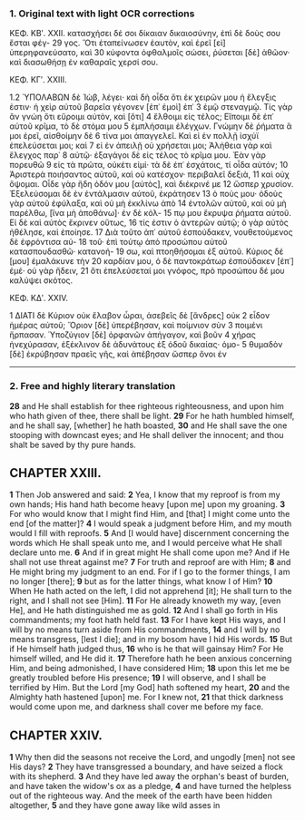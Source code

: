 ### 1. Original text with light OCR corrections

ΚΕΦ. ΚΒʹ. ΧΧΙΙ.
κατασχήσει δέ σοι δίκαιαν δικαιοσύνην, ἐπὶ δὲ δοὺς σου ἔσται φέγ-
29 γος. Ὅτι ἐταπείνωσεν ἑαυτὸν, καὶ ἐρεῖ [εἰ] ὑπερηφανεύσατο, καὶ
30 κύφοντα ὀφθαλμοῖς σώσει, ῥύσεται [δὲ] ἀθῶον· καὶ διασωθήσῃ ἐν
   καθαραῖς χερσί σου.

ΚΕΦ. ΚΓʹ. ΧΧΙΙΙ.

1.2 ὙΠΟΛΑΒΩΝ δὲ Ἰὼβ, λέγει· καὶ δὴ οἶδα ὅτι ἐκ χειρῶν
   μου ἡ ἔλεγξις ἐστιν· ἡ χεὶρ αὐτοῦ βαρεῖα γέγονεν [ἐπ᾿ ἐμοὶ] ἐπ᾿
3  ἐμῷ στεναγμῷ. Τίς γὰρ ἂν γνώη ὅτι εὕροιμι αὐτὸν, καὶ [ὅτι]
4  ἔλθοιμι εἰς τέλος; Εἴποιμι δὲ ἐπ᾿ αὐτοῦ κρῖμα, τὸ δὲ στόμα μου
5  ἐμπλήσαιμι ἐλέγχων. Γνώμην δὲ ῥήματα ἃ μοι ἐρεῖ, αἰσθοίμην δὲ
6  τίνα μοι ἀπαγγελεῖ. Καὶ εἰ ἐν πολλῇ ἰσχύϊ ἐπελεύσεται μοι; καὶ
7  εἰ ἐν ἀπειλῇ οὐ χρήσεται μοι; Ἀλήθεια γὰρ καὶ ἔλεγχος παρ᾿
8  αὐτῷ· ἐξαγάγοι δὲ εἰς τέλος τὸ κρῖμα μου. Ἐὰν γὰρ πορευθῶ
9  εἰς τὰ πρῶτα, οὐκέτι εἰμί· τὰ δὲ ἐπ᾿ ἐσχάτοις, τί οἶδα αὐτόν;
10 Ἀριστερὰ ποιήσαντος αὐτοῦ, καὶ οὐ κατέσχον· περιβαλεῖ δεξιὰ,
11 καὶ οὐχ ὄψομαι. Οἶδε γὰρ ἤδη ὁδόν μου [αὐτὸς], καὶ διέκρινέ με
12 ὥσπερ χρυσίον. Ἐξελεύσομαι δὲ ἐν ἐντάλμασιν αὐτοῦ, ἐκράτησεν
13 ὁ ποὺς μου· ὁδοὺς γὰρ αὐτοῦ ἐφύλαξα, καὶ οὐ μὴ ἐκκλίνω ἀπὸ
14 ἐντολῶν αὐτοῦ, καὶ οὐ μὴ παρέλθω, [ἵνα μὴ ἀποθάνω]· ἐν δὲ κόλ-
15 πῳ μου ἔκρυψα ῥήματα αὐτοῦ. Εἰ δὲ καὶ αὐτὸς ἔκρινεν οὕτως,
16 τίς ἐστιν ὁ ἀντερῶν αὐτῷ; ὁ γὰρ αὐτὸς ἠθέλησε, καὶ ἐποίησε.
17 Διὰ τοῦτο ἀπ᾿ αὐτοῦ ἐσπούδακεν, νουθετούμενος δὲ ἐφρόντισα αὐ-
18 τοῦ· ἐπὶ τούτῳ ἀπὸ προσώπου αὐτοῦ κατασπουδασθῶ· κατανοή-
19 σω, καὶ πτοηθήσομαι ἐξ αὐτοῦ. Κύριος δέ [μου] ἐμαλάκυνε τὴν
20 καρδίαν μου, ὁ δὲ παντοκράτωρ ἐσπούδακεν [ἐπ᾿] ἐμέ· οὐ γὰρ ἤδειν,
21 ὅτι ἐπελεύσεταί μοι γνόφος, πρὸ προσώπου δέ μου καλύψει σκότος.

ΚΕΦ. ΚΔʹ. ΧΧΙV.

1  ΔΙΑΤΙ δὲ Κύριον οὐκ ἔλαβον ὧραι, ἀσεβεῖς δὲ [ἄνδρες] οὐκ
2  εἶδον ἡμέρας αὐτοῦ; Ὅριον [δὲ] ὑπερέβησαν, καὶ ποίμνιον σὺν
3  ποιμένι ἥρπασαν. Ὑποζύγιον [δὲ] ὀρφανῶν ἀπήγαγον, καὶ βοῦν
4  χήρας ἠνεχύρασαν, ἐξέκλινον δὲ ἀδυνάτους ἐξ ὁδοῦ δικαίας· ὁμο-
5  θυμαδὸν [δὲ] ἐκρύβησαν πραεῖς γῆς, καὶ ἀπέβησαν ὥσπερ ὄνοι ἐν

---

### 2. Free and highly literary translation

**28** and He shall establish for thee righteous righteousness, and upon him who hath given of thee, there shall be light.
**29** For he hath humbled himself, and he shall say, [whether] he hath boasted,
**30** and He shall save the one stooping with downcast eyes; and He shall deliver the innocent; and thou shalt be saved by thy pure hands.

## CHAPTER XXIII.

**1** Then Job answered and said:
**2** Yea, I know that my reproof is from my own hands; His hand hath become heavy [upon me] upon my groaning.
**3** For who would know that I might find Him, and [that] I might come unto the end [of the matter]?
**4** I would speak a judgment before Him, and my mouth would I fill with reproofs.
**5** And [I would have] discernment concerning the words which He shall speak unto me, and I would perceive what He shall declare unto me.
**6** And if in great might He shall come upon me? And if He shall not use threat against me?
**7** For truth and reproof are with Him;
**8** and He might bring my judgment to an end. For if I go to the former things, I am no longer [there];
**9** but as for the latter things, what know I of Him?
**10** When He hath acted on the left, I did not apprehend [it]; He shall turn to the right, and I shall not see [Him].
**11** For He already knoweth my way, [even He], and He hath distinguished me as gold.
**12** And I shall go forth in His commandments; my foot hath held fast.
**13** For I have kept His ways, and I will by no means turn aside from His commandments,
**14** and I will by no means transgress, [lest I die]; and in my bosom have I hid His words.
**15** But if He himself hath judged thus,
**16** who is he that will gainsay Him? For He himself willed, and He did it.
**17** Therefore hath he been anxious concerning Him, and being admonished, I have considered Him;
**18** upon this let me be greatly troubled before His presence;
**19** I will observe, and I shall be terrified by Him. But the Lord [my God] hath softened my heart,
**20** and the Almighty hath hastened [upon] me. For I knew not,
**21** that thick darkness would come upon me, and darkness shall cover me before my face.

## CHAPTER XXIV.

**1** Why then did the seasons not receive the Lord, and ungodly [men] not see His days?
**2** They have transgressed a boundary, and have seized a flock with its shepherd.
**3** And they have led away the orphan's beast of burden, and have taken the widow's ox as a pledge,
**4** and have turned the helpless out of the righteous way. And the meek of the earth have been hidden altogether,
**5** and they have gone away like wild asses in